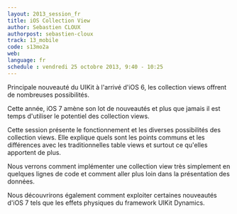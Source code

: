 ```yaml
---
layout: 2013_session_fr
title: iOS Collection View
author: Sebastien CLOUX
authorpost: sebastien-cloux
track: 13_mobile
code: s13mo2a
web: 
language: fr
schedule : vendredi 25 octobre 2013, 9:40 - 10:25
---
```


Principale nouveauté du UIKit à l'arrivé d'iOS 6, les collection views offrent de nombreuses possibilités.

Cette année, iOS 7 amène son lot de nouveautés et plus que jamais il est temps d'utiliser le potentiel des collection views.

Cette session présente le fonctionnement et les diverses possibilités des collection views. Elle explique quels sont les points communs et les différences avec les traditionnelles table views et surtout ce qu'elles apportent de plus.

Nous verrons comment implémenter une collection view très simplement en quelques lignes de code et comment aller plus loin dans la présentation des données.

Nous découvrirons également comment exploiter certaines nouveautés d'iOS 7 tels que les effets physiques du framework UIKit Dynamics.
